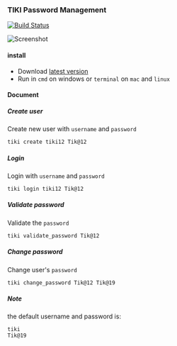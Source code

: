 ### TIKI Password Management
[![Build Status](https://travis-ci.com/lyquocnam/tiki_password_manager.svg?branch=master)](https://travis-ci.com/lyquocnam/tiki_password_manager)

![Screenshot](https://cdn.pbrd.co/images/HXH8p0Q.png)

#### install
- Download [latest version](https://github.com/lyquocnam/tiki_password_manager/releases)
- Run in `cmd` on windows or `terminal` on `mac` and `linux`

#### Document
##### Create user
Create new user with `username` and `password`
```bash
tiki create tiki12 Tik@12 
```

##### Login
Login with `username` and `password`
```bash
tiki login tiki12 Tik@12 
```

##### Validate password
Validate the `password`
```bash
tiki validate_password Tik@12 
```

##### Change password
Change user's `password`
```bash
tiki change_password Tik@12 Tik@19 
```

##### Note
the default username and password is:
```
tiki
Tik@19
```
